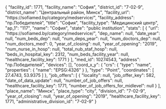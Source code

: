 {
    "facility_id": 1771,
    "facility_name": "София",
    "district_id": "7-02-9",
    "district_name": "Центральный район, Минск",
    "facility_url": "https:\/\/sofiamed.by\/category\/medservice\/",
    "facility_address": "пр.Победителей",
    "title": "София",
    "facility_type": "Медицинский центр",
    "ap_1": "117",
    "name": "София",
    "state": "public institution",
    "stats": [
        {
            "url": "https:\/\/sofiamed.by\/category\/medservice\/",
            "dep_name": null,
            "date_year": null,
            "num_beds_dep": null,
            "num_deps_year": null,
            "num_doctors_dep": null,
            "num_doctors_med": 0,
            "year_of_closing": null,
            "year_of_opening": "2019",
            "num_nurse_in_hosp": null,
            "total_nub_staf_hosp": null,
            "beds_in_hospital_key": 2312,
            "num_beds_facility_year": null,
            "healthcare_facility_key": 1771
        }
    ],
    "med_id": 10274543,
    "address": "пр.Победителей",
    "devices": [],
    "coord_x_y": {
        "crs": {
            "type": "name",
            "properties": {
                "name": "EPSG:4326"
            }
        },
        "type": "Point",
        "coordinates": [
            27.4743,
            53.9375
        ]
    },
    "job_offers": [
        {
            "locality": null,
            "job_offer_key": 582,
            "date_of_data_update": null,
            "number_of_job_offers": null,
            "healthcare_facility_key": 1771,
            "number_of_job_offers_for_midlevel": null
        }
    ],
    "place_name": "Минск",
    "place_type": "city",
    "division_id": "7-02-9",
    "year_of_closing": null,
    "year_of_opening": "2019",
    "healthcare_facility_key": 1771,
    "administrative_division_id": "7-02-9"
}